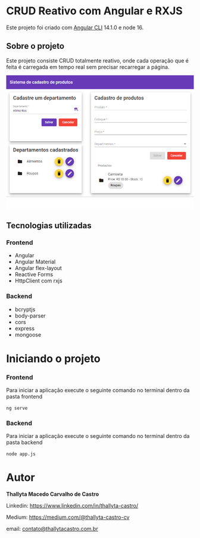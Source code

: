 # CRUD Reativo com Angular e RXJS


Este projeto foi criado com [Angular CLI](https://github.com/angular/angular-cli) 14.1.0 e node 16.

## Sobre o projeto

Este projeto consiste CRUD totalmente reativo, onde cada operação que é feita é carregada em tempo real sem precisar recarregar a página.

![CRUD](crud-rxjs.png)

## Tecnologias utilizadas

### Frontend

- Angular
- Angular Material
- Angular flex-layout
- Reactive Forms
- HttpClient com rxjs

### Backend

- bcryptjs
- body-parser
- cors
- express
- mongoose

# Iniciando o projeto

### Frontend

Para iniciar a aplicação execute o seguinte comando no terminal dentro da pasta frontend

```shell script
ng serve
```
### Backend

Para iniciar a aplicação execute o seguinte comando no terminal dentro da pasta backend

```shell script
node app.js
```

# Autor
<b>Thallyta Macedo Carvalho de Castro</b>

Linkedin: https://www.linkedin.com/in/thallyta-castro/

Medium: https://medium.com/@thallyta-castro-cv

email: contato@thallytacastro.com.br
